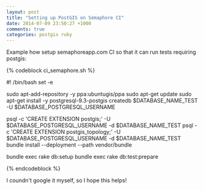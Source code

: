 ```yaml
---
layout: post
title: "Setting up PostGIS on Semaphore CI"
date: 2014-07-09 23:50:27 +1000
comments: true
categories: postgis ruby
---
```


Example how setup semaphoreapp.com CI so that it can run tests requiring postgis:

<!--more--> 

{% codeblock ci_semaphore.sh %}

#! /bin/bash
set -e

sudo apt-add-repository -y ppa:ubuntugis/ppa
sudo apt-get update
sudo apt-get install -y postgresql-9.3-postgis
createdb $DATABASE_NAME_TEST -U $DATABASE_POSTGRESQL_USERNAME

psql -c 'CREATE EXTENSION postgis;' -U $DATABASE_POSTGRESQL_USERNAME -d $DATABASE_NAME_TEST
psql -c 'CREATE EXTENSION postgis_topology;' -U $DATABASE_POSTGRESQL_USERNAME -d $DATABASE_NAME_TEST
bundle install --deployment --path vendor/bundle

bundle exec rake db:setup
bundle exec rake db:test:prepare

{% endcodeblock %}

I coundn't google it myself, so I hope this helps!